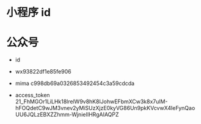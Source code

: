 # 小程序 id

# 公众号
- id
- wx93822df1e85fe906
- mima
	c998db69a0326853492454c3a59cdcda
	
- access_token
	21_FhMGOr1LiLHk18lrelW9v8hK8lJohwEFbmXCw3k8x7ulM-hFOQdetC9wJM3vnev2yMiSUzXjzE0kyVG86Un9pkKVcvwX4IeFynQaoUU6JQLzEBXZZhmm-WjnieIIHRgAIAQPZ